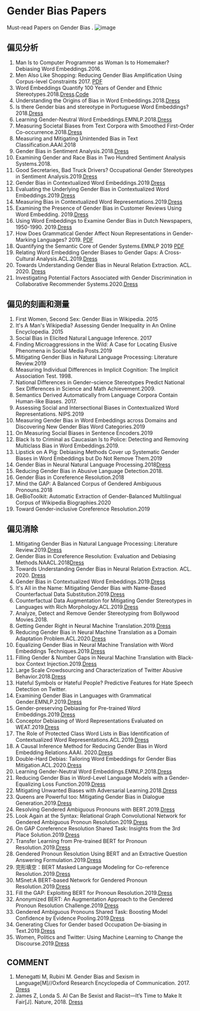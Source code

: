 # Gender Bias Papers
Must-read Papers on Gender Bias .
![image](https://www.hh-law.com/wp-content/uploads/sites/1300396/2019/11/implicitbiasimage.jpg)


## 偏见分析
1. Man Is to Computer Programmer as Woman Is to Homemaker? Debiasing Word Embeddings.2016.
2. Men Also Like Shopping: Reducing Gender Bias Amplification Using Corpus-level Constraints 2017. [PDF](https://arxiv.org/pdf/1707.09457.pdf)
3. Word Embeddings Quantify 100 Years of Gender and Ethnic Stereotypes.2018.[Dress](https://arxiv.org/abs/1711.08412v1).[Code](https://github.com/nikhgarg/EmbeddingDynamicStereotypes)
4. Understanding the Origins of Bias in Word Embeddings.2018.[Dress](https://arxiv.org/abs/1810.03611)
5. Is there Gender bias and stereotype in Portuguese Word Embeddings? 2018.[Dress](https://arxiv.org/abs/1810.04528)
6. Learning Gender-Neutral Word Embeddings.EMNLP.2018.[Dress](https://arxiv.org/abs/1809.01496v1)
7. Measuring Societal Biases from Text Corpora with Smoothed First-Order Co-occurrence.2018.[Dress](https://arxiv.org/abs/1812.10424)
8. Measuring and Mitigating Unintended Bias in Text Classification.AAAI.2018
9. Gender Bias in Sentiment Analysis.2018.[Dress](https://wlv.openrepository.com/bitstream/handle/2436/620633/GenderBiasInSentimentAnalysisPreprint.pdf?sequence=9&isAllowed=y)
10. Examining Gender and Race Bias in Two Hundred Sentiment Analysis Systems.2018.
11. Good Secretaries, Bad Truck Drivers? Occupational Gender Stereotypes in Sentiment Analysis.2019.[Dress](https://arxiv.org/abs/1906.10256v2)
12. Gender Bias in Contextualized Word Embeddings.2019.[Dress](https://arxiv.org/abs/1904.03310)
13. Evaluating the Underlying Gender Bias in Contextualized Word Embeddings.2019.[Dress](https://arxiv.org/abs/1904.08783)
14. Measuring Bias in Contextualized Word Representations.2019.[Dress](https://arxiv.org/abs/1906.07337v1)
15. Examining the Presence of Gender Bias in Customer Reviews Using Word Embedding. 2019.[Dress](https://arxiv.org/abs/1902.00496v1)
16. Using Word Embeddings to Examine Gender Bias in Dutch Newspapers, 1950-1990. 2019.[Dress](https://www.aclweb.org/anthology/W19-4712/)
17. How Does Grammatical Gender Affect Noun Representations in Gender-Marking Languages? 2019. [PDF](https://arxiv.org/pdf/1910.14161.pdf)
18. Quantifying the Semantic Core of Gender Systems.EMNLP 2019 [PDF](https://arxiv.org/pdf/1910.13497.pdf)
19. Relating Word Embedding Gender Biases to Gender Gaps: A Cross-Cultural Analysis.ACL.2019.[Dress](https://www.aclweb.org/anthology/W19-3803/)
20. Towards Understanding Gender Bias in Neural Relation Extraction. ACL. 2020. [Dress](https://www.aclweb.org/anthology/2020.acl-main.265/)
21. Investigating Potential Factors Associated with Gender Discrimination in Collaborative Recommender Systems.2020.[Dress](https://arxiv.org/abs/2002.07786)

## 偏见的刻画和测量
1. First Women, Second Sex: Gender Bias in Wikipedia. 2015
2. It's A Man's Wikipedia? Assessing Gender Inequality in An Online Encyclopedia. 2015
3. Social Bias in Elicited Natural Language Inference. 2017
4. Finding Microaggressions in the Wild: A Case for Locating Elusive Phenomena in Social Media Posts.2019
5. Mitigating Gender Bias in Natural Language Processing: Literature Review.2019
6. Measuring Individual Differences in Implicit Cognition: The Implicit Association Test. 1998.
7. National Differences in Gender–science Stereotypes Predict National Sex Differences in Science and Math Achievement.2009.
8. Semantics Derived Automatically from Language Corpora Contain Human-like Biases. 2017.
9. Assessing Social and Intersectional Biases in Contextualized Word Representations. NIPS.2019
10. Measuring Gender Bias in Word Embeddings across Domains and Discovering New Gender Bias Word Categories.2019
11. On Measuring Social Biases in Sentence Encoders.2019
12. Black Is to Criminal as Caucasian Is to Police: Detecting and Removing Multiclass Bias in Word Embeddings.2019.
13. Lipstick on A Pig: Debiasing Methods Cover up Systematic Gender Biases in Word Embeddings but Do Not Remove Them.2019
14. Gender Bias in Neural Natural Language Processing.2018[Dress](https://arxiv.org/abs/1807.11714)
15. Reducing Gender Bias in Abusive Language Detection.2018.
16. Gender Bias in Coreference Resolution.2018
17. Mind the GAP: A Balanced Corpus of Gendered Ambiguous Pronouns.2018
18. GeBioToolkit: Automatic Extraction of Gender-Balanced Multilingual Corpus of Wikipedia Biographies.2020
19. Toward Gender-inclusive Coreference Resolution.2019

## 偏见消除
1. Mitigating Gender Bias in Natural Language Processing: Literature Review.2019.[Dress](https://arxiv.org/abs/1906.08976v1)
2. Gender Bias in Coreference Resolution: Evaluation and Debiasing Methods.NAACL.2018[Dress](https://arxiv.org/abs/1804.06876v1)
3. Towards Understanding Gender Bias in Neural Relation Extraction. ACL. 2020. [Dress](https://www.aclweb.org/anthology/2020.acl-main.265/)
4. Gender Bias in Contextualized Word Embeddings.2019.[Dress](https://arxiv.org/abs/1904.03310)
5. It's All in the Name: Mitigating Gender Bias with Name-Based Counterfactual Data Substitution.2019.[Dress](https://arxiv.org/abs/1909.00871v3)
6. Counterfactual Data Augmentation for Mitigating Gender Stereotypes in Languages with Rich Morphology.ACL.2019.[Dress](https://arxiv.org/abs/1906.04571)
7. Analyze, Detect and Remove Gender Stereotyping from Bollywood Movies.2018.
8. Getting Gender Right in Neural Machine Translation.2019.[Dress](https://arxiv.org/abs/1909.05088)
9. Reducing Gender Bias in Neural Machine Translation as a Domain Adaptation Problem.ACL.2020.[Dress](https://arxiv.org/abs/2004.04498)
10. Equalizing Gender Bias in Neural Machine Translation with Word Embeddings Techniques.2019.[Dress](https://arxiv.org/abs/1901.03116)
11. Filling Gender & Number Gaps in Neural Machine Translation with Black-box Context Injection.2019.[Dress](https://arxiv.org/abs/1903.03467)
12. Large Scale Crowdsourcing and Characterization of Twitter Abusive Behavior.2018.[Dress](https://arxiv.org/abs/1802.00393)
13. Hateful Symbols or Hateful People? Predictive Features for Hate Speech Detection on Twitter.
14. Examining Gender Bias in Languages with Grammatical Gender.EMNLP.2019.[Dress](https://arxiv.org/abs/1909.02224)
15. Gender-preserving Debiasing for Pre-trained Word Embeddings.2019.[Dress](https://arxiv.org/abs/1906.00742)
16. Conceptor Debiasing of Word Representations Evaluated on WEAT.2019.[Dress](https://arxiv.org/abs/1906.05993)
17. The Role of Protected Class Word Lists in Bias Identification of Contextualized Word Representations.ACL.2019.[Dress](https://www.aclweb.org/anthology/W19-3808/)
18. A Causal Inference Method for Reducing Gender Bias in Word Embedding Relations.AAAI. 2020.[Dress](https://arxiv.org/abs/1911.10787)
19. Double-Hard Debias: Tailoring Word Embeddings for Gender Bias Mitigation.ACL.2020.[Dress](https://arxiv.org/abs/2005.00965)
20. Learning Gender-Neutral Word Embeddings.EMNLP.2018.[Dress](https://arxiv.org/abs/1809.01496v1)
21. Reducing Gender Bias in Word-Level Language Models with a Gender-Equalizing Loss Function.2019.[Dress](https://arxiv.org/abs/1905.12801)
22. Mitigating Unwanted Biases with Adversarial Learning.2018.[Dress](https://arxiv.org/abs/1801.07593)
23. Queens are Powerful too: Mitigating Gender Bias in Dialogue Generation.2019.[Dress](https://arxiv.org/abs/1911.03842)
24. Resolving Gendered Ambiguous Pronouns with BERT.2019.[Dress](https://arxiv.org/abs/1906.01161)
25. Look Again at the Syntax: Relational Graph Convolutional Network for Gendered Ambiguous Pronoun Resolution.2019.[Dress](https://arxiv.org/abs/1905.08868)
26. On GAP Coreference Resolution Shared Task: Insights from the 3rd Place Solution.2019.[Dress](https://www.aclweb.org/anthology/W19-3816/)
27. Transfer Learning from Pre-trained BERT for Pronoun Resolution.2019.[Dress](https://www.aclweb.org/anthology/W19-3812/)
28. Gendered Pronoun Resolution Using BERT and an Extractive Question Answering Formulation.2019.[Dress](https://arxiv.org/abs/1906.03695)
29. 完形填空：BERT Masked Language Modeling for Co-reference Resolution.2019.[Dress](https://www.aclweb.org/anthology/W19-3811/)
30. MSnet:A BERT-based Network for Gendered Pronoun Resolution.2019.[Dress](https://arxiv.org/abs/1908.00308)
31. Fill the GAP: Exploiting BERT for Pronoun Resolution.2019.[Dress](https://www.aclweb.org/anthology/W19-3815/)
32. Anonymized BERT: An Augmentation Approach to the Gendered Pronoun Resolution Challenge.2019.[Dress](https://arxiv.org/abs/1905.01780)
33. Gendered Ambiguous Pronouns Shared Task: Boosting Model Confidence by Evidence Pooling.2019.[Dress](https://arxiv.org/abs/1906.00839)
34. Generating Clues for Gender based Occupation De-biasing in Text.2019.[Dress](https://arxiv.org/abs/1804.03839)
35. Women, Politics and Twitter: Using Machine Learning to Change the Discourse.2019.[Dress](https://arxiv.org/abs/1911.11025)



## COMMENT 
1. Menegatti M, Rubini M. Gender Bias and Sexism in Language[M]//Oxford Research Encyclopedia of Communication. 2017. [Dress](https://oxfordre.com/communication/view/10.1093/acrefore/9780190228613.001.0001/acrefore-9780190228613-e-470)
2. James Z, Londa S.  AI Can Be Sexist and Racist—It’s Time to Make It Fair[J]. Nature, 2018. [Dress](https://www.nature.com/articles/d41586-018-05707-8)
